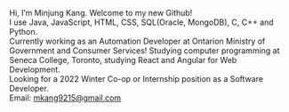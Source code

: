 Hi, I’m Minjung Kang. Welcome to my new Github!  
I use Java, JavaScript, HTML, CSS, SQL(Oracle, MongoDB), C, C++ and Python.  
Currently working as an Automation Developer at Ontarion Ministry of Government and Consumer Services!
Studying computer programming at Seneca College, Toronto, studying React and Angular for Web Development.  
Looking for a 2022 Winter Co-op or Internship position as a Software Developer.  
Email: mkang9215@gmail.com
